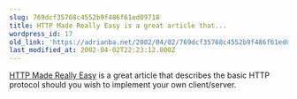 ```yaml
---
slug: 769dcf35768c4552b9f486f61ed09718
title: HTTP Made Really Easy is a great article that...
wordpress_id: 17
old_link: 'https://adrianba.net/2002/04/02/769dcf35768c4552b9f486f61ed09718/'
last_modified_at: 2002-04-02T22:23:12.000Z
---
```


[HTTP Made Really
Easy](http://www.jmarshall.com/easy/http/) is a great article that describes the basic HTTP protocol
should you wish to implement your own client/server.

